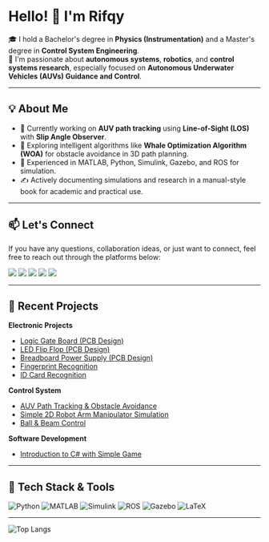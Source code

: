 # Hello! 👋 I'm Rifqy
🎓 I hold a Bachelor's degree in **Physics (Instrumentation)** and a Master's degree in **Control System Engineering**.  
🚀 I'm passionate about **autonomous systems**, **robotics**, and **control systems research**, especially focused on **Autonomous Underwater Vehicles (AUVs) Guidance and Control**.

---

## 💡 About Me

- 🌊 Currently working on **AUV path tracking** using **Line-of-Sight (LOS)** with **Slip Angle Observer**.
- 🧠 Exploring intelligent algorithms like **Whale Optimization Algorithm (WOA)** for obstacle avoidance in 3D path planning.
- 🧰 Experienced in MATLAB, Python, Simulink, Gazebo, and ROS for simulation.
- ✍️ Actively documenting simulations and research in a manual-style book for academic and practical use.

---

## 📫 Let's Connect
If you have any questions, collaboration ideas, or just want to connect, feel free to reach out through the platforms below:
<p align="left">
  <a href="https://www.linkedin.com/in/rifqy-risqullah-8119b71b3/" target="_blank"><img src="https://img.shields.io/badge/LINKEDIN-0077B5?style=for-the-badge&logo=linkedin&logoColor=white" /></a>
  <a href="https://www.youtube.com/@rifqy028" target="_blank"><img src="https://img.shields.io/badge/YOUTUBE-FF0000?style=for-the-badge&logo=youtube&logoColor=white" /></a>
  <a href="https://www.instagram.com/rifqy.nxf/" target="_blank"><img src="https://img.shields.io/badge/INSTAGRAM-E4405F?style=for-the-badge&logo=instagram&logoColor=white" /></a>
  <a href="mailto:risqullah.rifqy19@gmail.com" target="_blank"><img src="https://img.shields.io/badge/EMAIL-D14836?style=for-the-badge&logo=gmail&logoColor=white" /></a>
  <a href="https://rifki398.github.io" target="_blank"><img src="https://img.shields.io/badge/WEBSITE-000000?style=for-the-badge&logo=About.me&logoColor=white" /></a>
</p>


---

## 📘 Recent Projects
**Electronic Projects**
- [Logic Gate Board (PCB Design)](https://github.com/rifki398/logic-gate-circuit)
- [LED Flip Flop (PCB Design)](https://github.com/rifki398/flip-flop-led)
- [Breadboard Power Supply (PCB Design)](https://github.com/rifki398/breadboard-power-supply)
- [Fingerprint Recognition](https://github.com/rifki398/fingerprint-recognition)
- [ID Card Recognition](https://github.com/rifki398/id-card-recognition)

**Control System**
- [AUV Path Tracking & Obstacle Avoidance](https://github.com/rifki398/auv-tracking-avoidance)
- [Simple 2D Robot Arm Manipulator Simulation](https://github.com/rifki398/simple-robot2d-manipulator)
- [Ball & Beam Control](https://github.com/rifki398/ball-beam-sim)

**Software Development**
- [Introduction to C# with Simple Game](https://github.com/rifki398/introduction-csharp)

---

## 🔧 Tech Stack & Tools

![Python](https://img.shields.io/badge/-Python-333?style=flat&logo=python)
![MATLAB](https://img.shields.io/badge/-MATLAB-333?style=flat&logo=mathworks)
![Simulink](https://img.shields.io/badge/-Simulink-333?style=flat&logo=mathworks)
![ROS](https://img.shields.io/badge/-ROS-333?style=flat&logo=ros)
![Gazebo](https://img.shields.io/badge/-Gazebo-333?style=flat&logo=gazebo)
![LaTeX](https://img.shields.io/badge/-LaTeX-333?style=flat&logo=latex)

---

![Top Langs](https://github-readme-stats.vercel.app/api/top-langs/?username=rifki398&layout=compact&theme=tokyonight)
<!-- ![Rifki's GitHub Stats](https://github-readme-stats.vercel.app/api?username=rifki398&show_icons=true&theme=tokyonight&include_all_commits=true&count_private=true)
